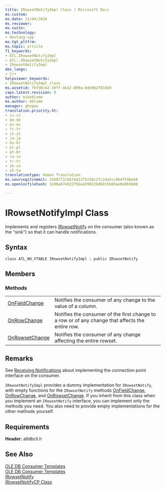 ```yaml
---
title: IRowsetNotifyImpl Class | Microsoft Docs
ms.custom: 
ms.date: 11/04/2016
ms.reviewer: 
ms.suite: 
ms.technology:
- devlang-cpp
ms.tgt_pltfrm: 
ms.topic: article
f1_keywords:
- ATL.IRowsetNotifyImpl
- ATL::IRowsetNotifyImpl
- IRowsetNotifyImpl
dev_langs:
- C++
helpviewer_keywords:
- IRowsetNotifyImpl class
ms.assetid: fbfd0cb2-38ff-4b42-899a-8de902f834b8
caps.latest.revision: 8
author: mikeblome
ms.author: mblome
manager: ghogen
translation.priority.ht:
- cs-cz
- de-de
- es-es
- fr-fr
- it-it
- ja-jp
- ko-kr
- pl-pl
- pt-br
- ru-ru
- tr-tr
- zh-cn
- zh-tw
translationtype: Human Translation
ms.sourcegitcommit: 3168772cbb7e8127523bc2fc2da5cc9b4f59beb8
ms.openlocfilehash: 1e98a67e02275ba4390226d6015b03ae0e9b5608

---
```

# IRowsetNotifyImpl Class
Implements and registers [IRowsetNotify](https://msdn.microsoft.com/en-us/library/ms712959.aspx) on the consumer (also known as the "sink") so that it can handle notifications.  
  
## Syntax  
  
```  
class ATL_NO_VTABLE IRowsetNotifyImpl : public IRowsetNotify  
```  
  
## Members  
  
### Methods  
  
|||  
|-|-|  
|[OnFieldChange](../../data/oledb/irowsetnotifyimpl-onfieldchange.md)|Notifies the consumer of any change to the value of a column.|  
|[OnRowChange](../../data/oledb/irowsetnotifyimpl-onrowchange.md)|Notifies the consumer of the first change to a row or of any change that affects the entire row.|  
|[OnRowsetChange](../../data/oledb/irowsetnotifyimpl-onrowsetchange.md)|Notifies the consumer of any change affecting the entire rowset.|  
  
## Remarks  
 See [Receiving Notifications](../../data/oledb/receiving-notifications.md) about implementing the connection point interface on the consumer.  
  
 `IRowsetNotifyImpl` provides a dummy implementation for `IRowsetNotify`, with empty functions for the `IRowsetNotify` methods [OnFieldChange](https://msdn.microsoft.com/en-us/library/ms715961.aspx), [OnRowChange](https://msdn.microsoft.com/en-us/library/ms722694.aspx), and [OnRowsetChange](https://msdn.microsoft.com/en-us/library/ms722669.aspx). If you inherit from this class when you implement an `IRowsetNotify` interface, you can implement only the methods you need. You also need to provide empty implementations for the other methods yourself.  
  
## Requirements  
 **Header:** atldbcli.h  
  
## See Also  
 [OLE DB Consumer Templates](../../data/oledb/ole-db-consumer-templates-cpp.md)   
 [OLE DB Consumer Templates](../../data/oledb/ole-db-consumer-templates-cpp.md)   
 [IRowsetNotify](https://msdn.microsoft.com/en-us/library/ms712959.aspx)   
 [IRowsetNotifyCP Class](../../data/oledb/irowsetnotifycp-class.md)


<!--HONumber=Jan17_HO1-->


